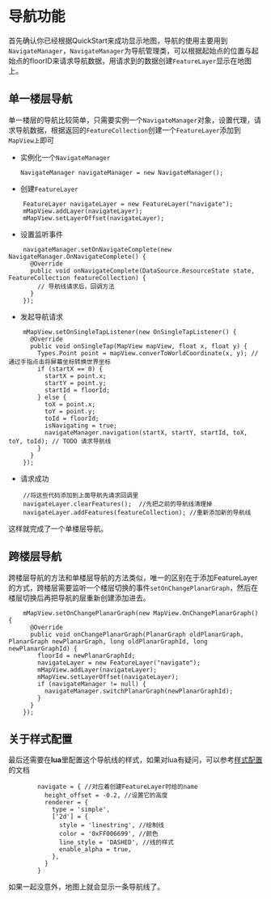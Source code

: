 # 导航功能
首先确认你已经根据QuickStart来成功显示地图，导航的使用主要用到``NavigateManager``，``NavigateManager``为导航管理类，可以根据起始点的位置与起始点的floorID来请求导航数据，用请求到的数据创建``FeatureLayer``显示在地图上。

## 单一楼层导航
单一楼层的导航比较简单，只需要实例一个``NavigateManager``对象，设置代理，请求导航数据，根据返回的``FeatureCollection``创建一个``FeatureLayer``添加到``MapView上``即可
- 实例化一个``NavigateManager``
	```
	NavigateManager navigateManager = new NavigateManager();
	```
- 创建``FeatureLayer``
```
	FeatureLayer navigateLayer = new FeatureLayer("navigate");
    mMapView.addLayer(navigateLayer);
    mMapView.setLayerOffset(navigateLayer);
```
- 设置监听事件
```
	navigateManager.setOnNavigateComplete(new NavigateManager.OnNavigateComplete() {
      @Override
      public void onNavigateComplete(DataSource.ResourceState state, FeatureCollection featureCollection) { 
		// 导航线请求后，回调方法
      }
    });
```
- 发起导航请求
```
	mMapView.setOnSingleTapListener(new OnSingleTapListener() {
      @Override
      public void onSingleTap(MapView mapView, float x, float y) {
        Types.Point point = mapView.converToWorldCoordinate(x, y); //通过手指点击将屏幕坐标转换世界坐标
        if (startX == 0) {
          startX = point.x;
          startY = point.y;
          startId = floorId;
        } else {
          toX = point.x;
          toY = point.y;
          toId = floorId;
          isNavigating = true;
          navigateManager.navigation(startX, startY, startId, toX, toY, toId); // TODO 请求导航线
        }
      }
    });

```
- 请求成功
```
	//将这些代码添加到上面导航先请求回调里
	navigateLayer.clearFeatures();  //先把之前的导航线清理掉
	navigateLayer.addFeatures(featureCollection); //重新添加新的导航线
```
这样就完成了一个单楼层导航。

## 跨楼层导航
跨楼层导航的方法和单楼层导航的方法类似，唯一的区别在于添加FeatureLayer的方式，跨楼层需要监听一个楼层切换的事件``setOnChangePlanarGraph``，然后在楼层切换后再把导航的层重新创建添加进去。
```
	mMapView.setOnChangePlanarGraph(new MapView.OnChangePlanarGraph() {
      @Override
      public void onChangePlanarGraph(PlanarGraph oldPlanarGraph, PlanarGraph newPlanarGraph, long oldPlanarGraphId, long newPlanarGraphId) {
        floorId = newPlanarGraphId;
        navigateLayer = new FeatureLayer("navigate");
        mMapView.addLayer(navigateLayer);
        mMapView.setLayerOffset(navigateLayer);
        if (navigateManager != null) {
          navigateManager.switchPlanarGraph(newPlanarGraphId);
        }
      }
    });
```
## 关于样式配置
最后还需要在**lua**里配置这个导航线的样式，如果对lua有疑问，可以参考[样式配置]()的文档
```
		navigate = { //对应着创建FeatureLayer时给的name
          height_offset = -0.2, //设置它的高度
          renderer = {
            type = 'simple',
            ['2d'] = {
              style = 'linestring', //绘制线
              color = '0xFF006699', //颜色
              line_style = 'DASHED', //线的样式
              enable_alpha = true,
            },
          }
        }
```
如果一起没意外，地图上就会显示一条导航线了。
